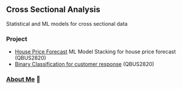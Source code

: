 ## Cross Sectional Analysis
Statistical and ML models for cross sectional data

### Project
- [House Price Forecast](../master/HousePricesModelling/Report.pdf) ML Model Stacking for house price forecast (QBUS2820)
- [Binary Classification for customer response](https://github.com/YiranJing/CrossSectionalAnalysis/blob/master/ClassificationAnalyis/CustomerResponseClassification/Report.pdf) (QBUS2820)

### [About Me](https://github.com/YiranJing/AboutMe/blob/master/README.md) 🌱
